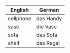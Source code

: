 | English | German |
|---------|--------|
| cellphone | das Handy |
| vase | die Vase |
| sofa | das Sofa |
| shelf | das Regal |
